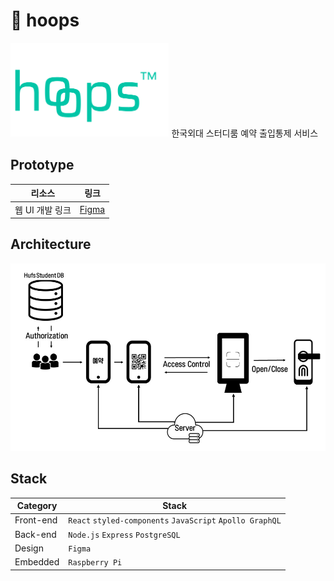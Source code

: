 # 🔗 hoops
<img src="src/images/logo2.png" height="150">
한국외대 스터디룸 예약 출입통제 서비스

## Prototype

| 리소스          | 링크                                                                          |
| --------------- | ----------------------------------------------------------------------------- |
| 웹 UI 개발 링크 | [Figma](https://www.figma.com/file/OEHffeqAsD5BzfhQLZ1vTP/hoops?node-id=0%3A1) |

## Architecture
<img src="src/images/architecture.png" height="300">

## Stack

| Category  | Stack                                                     |
| --------- | --------------------------------------------------------- |
| Front-end | `React` `styled-components` `JavaScript` `Apollo GraphQL` |
| Back-end  | `Node.js` `Express` `PostgreSQL`                          |
| Design    | `Figma`                                                   |
| Embedded  | `Raspberry Pi`                                            |
